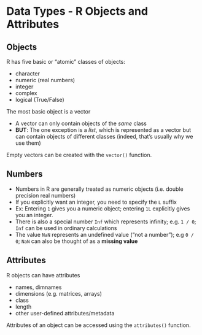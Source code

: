 Data Types - R Objects and Attributes
================

## Objects

R has five basic or “atomic” classes of objects:

-   character
-   numeric (real numbers)
-   integer
-   complex
-   logical (True/False)

The most basic object is a vector

-   A vector can only contain objects of the *same* class
-   **BUT**: The one exception is a *list*, which is represented as a
    vector but can contain objects of different classes (indeed, that’s
    usually why we use them)

Empty vectors can be created with the `vector()` function.

## Numbers

-   Numbers in R are generally treated as numeric objects (i.e. double
    precision real numbers)
-   If you explicitly want an integer, you need to specify the `L`
    suffix
-   Ex: Entering `1` gives you a numeric object; entering `1L`
    explicitly gives you an integer.
-   There is also a special number `Inf` which represents infinity;
    e.g. `1 / 0`; `Inf` can be used in ordinary calculations
-   The value `NaN` represents an undefined value (“not a number”); e.g
    `0 / 0`; `NaN` can also be thought of as a **missing value**

## Attributes

R objects can have attributes

-   names, dimnames
-   dimensions (e.g. matrices, arrays)
-   class
-   length
-   other user-defined attributes/metadata

Attributes of an object can be accessed using the `attributes()`
function.
